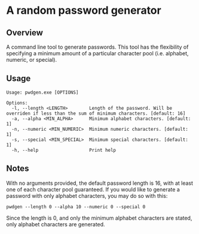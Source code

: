# A random password generator

## Overview
A command line tool to generate passwords. This tool has the flexibility of specifying a minimum amount of a particular character pool (i.e. alphabet, numeric, or special).

## Usage
```
Usage: pwdgen.exe [OPTIONS]

Options:
  -l, --length <LENGTH>        Length of the password. Will be overriden if less than the sum of minimum characters. [default: 16]
  -a, --alpha <MIN_ALPHA>      Minimum alphabet characters. [default: 1]
  -n, --numeric <MIN_NUMERIC>  Minimum numeric characters. [default: 1]
  -s, --special <MIN_SPECIAL>  Minimum special characters. [default: 1]
  -h, --help                   Print help
```

## Notes

With no arguments provided, the default password length is 16, with at least one of each character pool guaranteed. If you would like to generate a password with only alphabet characters, you may do so with this:

```
pwdgen --length 0 --alpha 10 --numeric 0 --special 0
```

Since the length is 0, and only the minimum alphabet characters are stated, only alphabet characters are generated.
